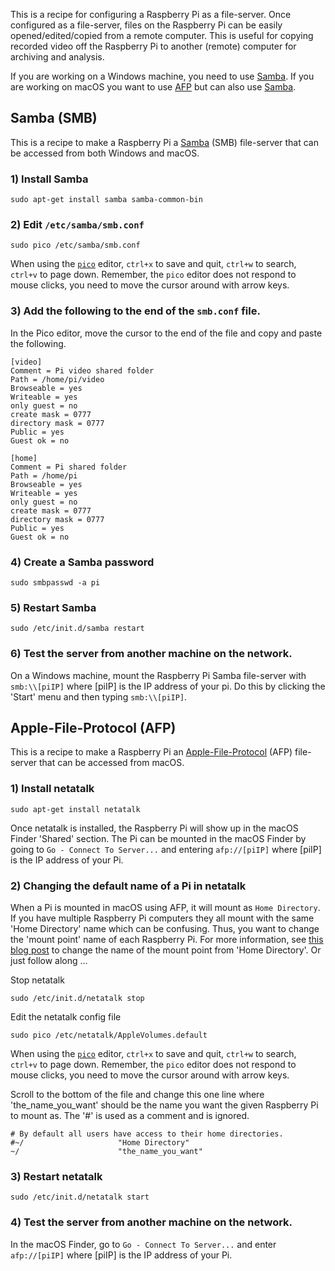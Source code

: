 This is a recipe for configuring a Raspberry Pi as a file-server. Once configured as a file-server, files on the Raspberry Pi can be easily opened/edited/copied from a remote computer. This is useful for copying recorded video off the Raspberry Pi to another (remote) computer for archiving and analysis.

If you are working on a Windows machine, you need to use [Samba][samba]. If you are working on macOS you want to use [AFP][afp] but can also use [Samba][samba].


## Samba (SMB)

This is a recipe to make a Raspberry Pi a [Samba][samba] (SMB) file-server that can be accessed from both Windows and macOS.

### 1) Install Samba

    sudo apt-get install samba samba-common-bin

### 2) Edit `/etc/samba/smb.conf`

	sudo pico /etc/samba/smb.conf

When using the [`pico`][pico] editor, `ctrl+x` to save and quit, `ctrl+w` to search, `ctrl+v` to page down. Remember, the `pico` editor does not respond to mouse clicks, you need to move the cursor around with arrow keys.

### 3) Add the following to the end of the `smb.conf` file.

In the Pico editor, move the cursor to the end of the file and copy and paste the following.

	[video]
	Comment = Pi video shared folder
	Path = /home/pi/video
	Browseable = yes
	Writeable = yes
	only guest = no
	create mask = 0777
	directory mask = 0777
	Public = yes
	Guest ok = no

	[home]
	Comment = Pi shared folder
	Path = /home/pi
	Browseable = yes
	Writeable = yes
	only guest = no
	create mask = 0777
	directory mask = 0777
	Public = yes
	Guest ok = no

### 4) Create a Samba password

	sudo smbpasswd -a pi

### 5) Restart Samba

	sudo /etc/init.d/samba restart
	
### 6) Test the server from another machine on the network.

On a Windows machine, mount the Raspberry Pi Samba file-server with `smb:\\[piIP]` where [piIP] is the IP address of your pi. Do this by clicking the 'Start' menu and then typing `smb:\\[piIP]`.


## Apple-File-Protocol (AFP)

This is a recipe to make a Raspberry Pi an [Apple-File-Protocol][afp] (AFP) file-server that can be accessed from macOS.

### 1) Install netatalk

```
sudo apt-get install netatalk
```

Once netatalk is installed, the Raspberry Pi will show up in the macOS Finder 'Shared' section. The Pi can be mounted in the macOS Finder by going to `Go - Connect To Server...` and entering `afp://[piIP]` where [piIP] is the IP address of your Pi.

### 2) Changing the default name of a Pi in netatalk

When a Pi is mounted in macOS using AFP, it will mount as `Home Directory`. If you have multiple Raspberry Pi computers they all mount with the same 'Home Directory' name which can be confusing. Thus, you want to change the 'mount point' name of each Raspberry Pi. For more information, see [this blog post][afpmountpoint] to change the name of the mount point from 'Home Directory'. Or just follow along ...

Stop netatalk

```
sudo /etc/init.d/netatalk stop
```

Edit the netatalk config file

```
sudo pico /etc/netatalk/AppleVolumes.default
```

When using the [`pico`][pico] editor, `ctrl+x` to save and quit, `ctrl+w` to search, `ctrl+v` to page down. Remember, the `pico` editor does not respond to mouse clicks, you need to move the cursor around with arrow keys.

Scroll to the bottom of the file and change this one line where 'the_name_you_want' should be the name you want the given Raspberry Pi to mount as. The '#' is used as a comment and is ignored.

```
# By default all users have access to their home directories.
#~/                     "Home Directory"
~/                      "the_name_you_want"
```

### 3) Restart netatalk

```
sudo /etc/init.d/netatalk start
```

### 4) Test the server from another machine on the network.

In the macOS Finder, go to `Go - Connect To Server...` and enter `afp://[piIP]` where [piIP] is the IP address of your Pi.

[afpmountpoint]: http://blog.cudmore.io/post/2015/06/07/Changing-default-mount-in-Apple-File-Sharing/
[samba]: https://www.samba.org/
[afp]: http://netatalk.sourceforge.net/
[pico]: https://en.wikipedia.org/wiki/Pico_(text_editor)
